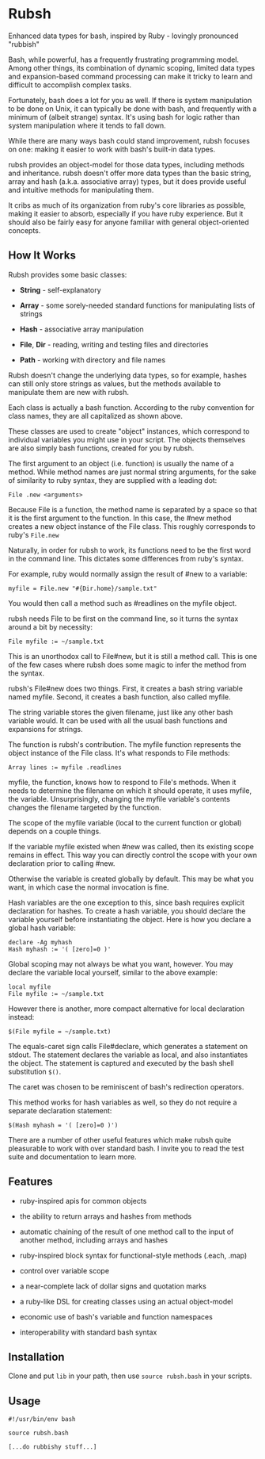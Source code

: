 Rubsh
=====

Enhanced data types for bash, inspired by Ruby - lovingly pronounced
"rubbish"

Bash, while powerful, has a frequently frustrating programming model.
Among other things, its combination of dynamic scoping, limited data
types and expansion-based command processing can make it tricky to learn
and difficult to accomplish complex tasks.

Fortunately, bash does a lot for you as well. If there is system
manipulation to be done on Unix, it can typically be done with bash, and
frequently with a minimum of (albeit strange) syntax. It's using bash
for logic rather than system manipulation where it tends to fall down.

While there are many ways bash could stand improvement, rubsh focuses on
one: making it easier to work with bash's built-in data types.

rubsh provides an object-model for those data types, including methods
and inheritance. rubsh doesn't offer more data types than the basic
string, array and hash (a.k.a. associative array) types, but it does
provide useful and intuitive methods for manipulating them.

It cribs as much of its organization from ruby's core libraries as
possible, making it easier to absorb, especially if you have ruby
experience. But it should also be fairly easy for anyone familiar with
general object-oriented concepts.

How It Works
------------

Rubsh provides some basic classes:

-   **String** - self-explanatory

-   **Array** - some sorely-needed standard functions for manipulating
    lists of strings

-   **Hash** - associative array manipulation

-   **File**, **Dir** - reading, writing and testing files and
    directories

-   **Path** - working with directory and file names

Rubsh doesn't change the underlying data types, so for example, hashes
can still only store strings as values, but the methods available to
manipulate them are new with rubsh.

Each class is actually a bash function. According to the ruby convention
for class names, they are all capitalized as shown above.

These classes are used to create "object" instances, which correspond to
individual variables you might use in your script. The objects
themselves are also simply bash functions, created for you by rubsh.

The first argument to an object (i.e. function) is usually the name of a
method. While method names are just normal string arguments, for the
sake of similarity to ruby syntax, they are supplied with a leading dot:

    File .new <arguments>

Because File is a function, the method name is separated by a space so
that it is the first argument to the function. In this case, the \#new
method creates a new object instance of the File class. This roughly
corresponds to ruby's `File.new`

Naturally, in order for rubsh to work, its functions need to be the
first word in the command line. This dictates some differences from
ruby's syntax.

For example, ruby would normally assign the result of \#new to a
variable:

    myfile = File.new "#{Dir.home}/sample.txt"

You would then call a method such as \#readlines on the myfile object.

rubsh needs File to be first on the command line, so it turns the syntax
around a bit by necessity:

    File myfile := ~/sample.txt

This is an unorthodox call to File\#new, but it is still a method call.
This is one of the few cases where rubsh does some magic to infer the
method from the syntax.

rubsh's File\#new does two things. First, it creates a bash string
variable named myfile. Second, it creates a bash function, also called
myfile.

The string variable stores the given filename, just like any other bash
variable would. It can be used with all the usual bash functions and
expansions for strings.

The function is rubsh's contribution. The myfile function represents the
object instance of the File class. It's what responds to File methods:

    Array lines := myfile .readlines

myfile, the function, knows how to respond to File's methods. When it
needs to determine the filename on which it should operate, it uses
myfile, the variable. Unsurprisingly, changing the myfile variable's
contents changes the filename targeted by the function.

The scope of the myfile variable (local to the current function or
global) depends on a couple things.

If the variable myfile existed when \#new was called, then its existing
scope remains in effect. This way you can directly control the scope
with your own declaration prior to calling \#new.

Otherwise the variable is created globally by default. This may be what
you want, in which case the normal invocation is fine.

Hash variables are the one exception to this, since bash requires
explicit declaration for hashes. To create a hash variable, you should
declare the variable yourself before instantiating the object. Here is
how you declare a global hash variable:

    declare -Ag myhash
    Hash myhash := '( [zero]=0 )'

Global scoping may not always be what you want, however. You may declare
the variable local yourself, similar to the above example:

    local myfile
    File myfile := ~/sample.txt

However there is another, more compact alternative for local declaration
instead:

    $(File myfile = ~/sample.txt)

The equals-caret sign calls File\#declare, which generates a statement
on stdout. The statement declares the variable as local, and also
instantiates the object. The statement is captured and executed by the
bash shell substitution `$()`.

The caret was chosen to be reminiscent of bash's redirection operators.

This method works for hash variables as well, so they do not require a
separate declaration statement:

    $(Hash myhash = '( [zero]=0 )')

There are a number of other useful features which make rubsh quite
pleasurable to work with over standard bash. I invite you to read the
test suite and documentation to learn more.

Features
--------

-   ruby-inspired apis for common objects

-   the ability to return arrays and hashes from methods

-   automatic chaining of the result of one method call to the input of
    another method, including arrays and hashes

-   ruby-inspired block syntax for functional-style methods
    (.each, .map)

-   control over variable scope

-   a near-complete lack of dollar signs and quotation marks

-   a ruby-like DSL for creating classes using an actual object-model

-   economic use of bash's variable and function namespaces

-   interoperability with standard bash syntax

Installation
------------

Clone and put `lib` in your path, then use `source rubsh.bash` in your
scripts.

Usage
-----

    #!/usr/bin/env bash

    source rubsh.bash

    [...do rubbishy stuff...]
